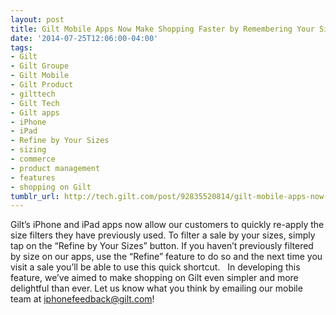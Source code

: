 ```yaml
---
layout: post
title: Gilt Mobile Apps Now Make Shopping Faster by Remembering Your Sizes!
date: '2014-07-25T12:06:00-04:00'
tags:
- Gilt
- Gilt Groupe
- Gilt Mobile
- Gilt Product
- gilttech
- Gilt Tech
- Gilt apps
- iPhone
- iPad
- Refine by Your Sizes
- sizing
- commerce
- product management
- features
- shopping on Gilt
tumblr_url: http://tech.gilt.com/post/92835520814/gilt-mobile-apps-now-make-shopping-faster-by
---
```

Gilt’s iPhone and iPad apps now allow our customers to quickly re-apply the size filters they have previously used. To filter a sale by your sizes, simply tap on the “Refine by Your Sizes” button. If you haven’t previously filtered by size on our apps, use the “Refine” feature to do so and the next time you visit a sale you’ll be able to use this quick shortcut.
 
In developing this feature, we’ve aimed to make shopping on Gilt even simpler and more delightful than ever. Let us know what you think by emailing our mobile team at iphonefeedback@gilt.com!
